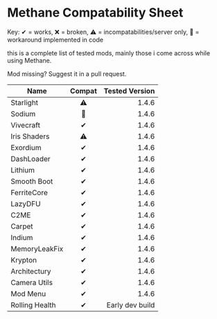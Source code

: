 # Methane Compatability Sheet
Key: ✔ = works, ❌ = broken, ⚠ = incompatabilities/server only, 🔧 = workaround implemented in code

this is a complete list of tested mods, mainly those i come across while using Methane.

Mod missing? Suggest it in a pull request.

| Name | Compat | Tested Version |
|------|:------:|--------:|
Starlight|⚠|1.4.6
Sodium|🔧|1.4.6
Vivecraft|✔|1.4.6
Iris Shaders|⚠|1.4.6
Exordium|✔|1.4.6
DashLoader|✔|1.4.6
Lithium|✔|1.4.6
Smooth Boot|✔|1.4.6
FerriteCore|✔|1.4.6
LazyDFU|✔|1.4.6
C2ME|✔|1.4.6
Carpet|✔|1.4.6
Indium|✔|1.4.6
MemoryLeakFix|✔|1.4.6
Krypton|✔|1.4.6
Architectury|✔|1.4.6
Camera Utils|✔|1.4.6
Mod Menu|✔|1.4.6
Rolling Health|✔|Early dev build
